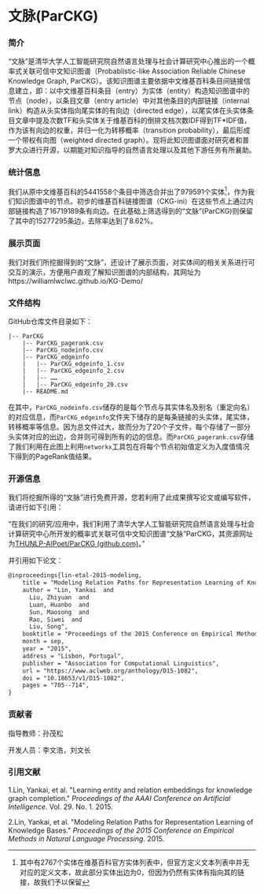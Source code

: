 # 文脉(ParCKG)

### 简介

“文脉”是清华大学人工智能研究院自然语言处理与社会计算研究中心推出的一个概率式关联可信中文知识图谱（Probablistic-like Association Reliable Chinese
Knowledge Graph, ParCKG）。该知识图谱主要依据中文维基百科条目间链接信息建立，即：以中文维基百科条目（entry）为实体（entity）构造知识图谱中的节点（node），以条目文章（entry article）中对其他条目的内部链接（internal link）构造从头实体指向尾实体的有向边（directed edge），以尾实体在头实体条目文章中提及次数TF和头实体关于维基百科的倒排文档次数IDF得到TF*IDF值，作为该有向边的权重，并归一化为转移概率（transition probability），最后形成一个带权有向图（weighted directed graph）。现将此知识图谱面对研究者和普罗大众进行开源，以期能对知识指导的自然语言处理以及其他下游任务有所襄助。

### 统计信息

我们从原中文维基百科的5441558个条目中筛选合并出了979591个实体[^1]，作为我们知识图谱中的节点。初步的维基百科链接图谱（CKG-ini）在这些节点上通过内部链接构造了16719189条有向边。在此基础上筛选得到的“文脉”(ParCKG)则保留了其中的15277295条边，去除率达到了8.62%。

### 展示页面

我们对我们所挖掘得到的“文脉”，还设计了展示页面，对实体间的相关关系进行可交互的演示，方便用户直观了解知识图谱的内部结构，其网址为https://williamlwclwc.github.io/KG-Demo/

### 文件结构

GitHub仓库文件目录如下：

```
|-- ParCKG
    |-- ParCKG_pagerank.csv
    |-- ParCKG_nodeinfo.csv
    |-- ParCKG_edgeinfo
    |   |-- ParCKG_edgeinfo_1.csv
    |   |-- ParCKG_edgeinfo_2.csv
    |   |-- ……
    |   |-- ParCKG_edgeinfo_20.csv
    |-- README.md
```

在其中，`ParCKG_nodeinfo.csv`储存的是每个节点与其实体名及别名（重定向名）的对应信息，而`ParCKG_edgeinfo`文件夹下储存的是每条链接的头实体，尾实体，转移概率等信息。因为总文件过大，故而分为了20个子文件，每个存储了一部分头实体对应的出边，合并则可得到所有的边的信息。而`ParCKG_pagerank.csv`存储了我们利用在此图上利用`networkx`工具包在将每个节点初始值定义为入度值情况下得到的PageRank值结果。

### 开源信息

我们将挖掘所得的“文脉”进行免费开源，您若利用了此成果撰写论文或编写软件，请进行如下引用：

“在我们的研究/应用中，我们利用了清华大学人工智能研究院自然语言处理与社会计算研究中心所开发的概率式关联可信中文知识图谱“文脉”ParCKG，其资源网址为[THUNLP-AIPoet/ParCKG (github.com)](https://github.com/THUNLP-AIPoet/ParCKG)。”

并引用如下论文：

```latex
@inproceedings{lin-etal-2015-modeling,
    title = "Modeling Relation Paths for Representation Learning of Knowledge Bases",
    author = "Lin, Yankai  and
      Liu, Zhiyuan  and
      Luan, Huanbo  and
      Sun, Maosong  and
      Rao, Siwei  and
      Liu, Song",
    booktitle = "Proceedings of the 2015 Conference on Empirical Methods in Natural Language Processing",
    month = sep,
    year = "2015",
    address = "Lisbon, Portugal",
    publisher = "Association for Computational Linguistics",
    url = "https://www.aclweb.org/anthology/D15-1082",
    doi = "10.18653/v1/D15-1082",
    pages = "705--714",
}
```

### 贡献者

指导教师：孙茂松

开发人员：李文浩，刘文长

### 引用文献

1.Lin, Yankai, et al. "Learning entity and relation embeddings for knowledge graph completion." *Proceedings of the AAAI Conference on Artificial Intelligence*. Vol. 29. No. 1. 2015.

2.Lin, Yankai, et al. "Modeling Relation Paths for Representation Learning of Knowledge Bases." *Proceedings of the 2015 Conference on Empirical Methods in Natural Language Processing*. 2015.

[^1]:其中有2767个实体在维基百科官方实体列表中，但官方定义文本列表中并无对应的定义文本，故此部分实体出边为0，但因为仍然有实体有指向其的链接，故我们予以保留

